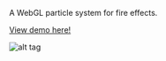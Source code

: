 A WebGL particle system for fire effects.

[View demo here!](ethanhjennings.github.io/webgl-fire-particles)

![alt tag](https://raw.githubusercontent.com/ethanhjennings/webgl-fire-particles/master/screenshots/fire.png)
